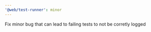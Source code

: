 ```yaml
---
'@web/test-runner': minor
---
```


Fix minor bug that can lead to failing tests to not be corretly logged
